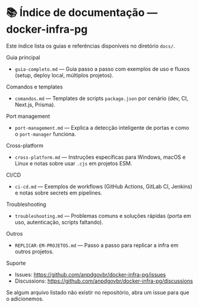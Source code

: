# 📚 Índice de documentação — docker-infra-pg

Este índice lista os guias e referências disponíveis no diretório `docs/`.

Guia principal

- `guia-completo.md` — Guia passo a passo com exemplos de uso e fluxos (setup, deploy local, múltiplos projetos).

Comandos e templates

- `comandos.md` — Templates de scripts `package.json` por cenário (dev, CI, Next.js, Prisma).

Port management

- `port-management.md` — Explica a detecção inteligente de portas e como o `port-manager` funciona.

Cross-platform

- `cross-platform.md` — Instruções específicas para Windows, macOS e Linux e notas sobre usar `.cjs` em projetos ESM.

CI/CD

- `ci-cd.md` — Exemplos de workflows (GitHub Actions, GitLab CI, Jenkins) e notas sobre secrets em pipelines.

Troubleshooting

- `troubleshooting.md` — Problemas comuns e soluções rápidas (porta em uso, autenticação, scripts faltando).

Outros

- `REPLICAR-EM-PROJETOS.md` — Passo a passo para replicar a infra em outros projetos.

Suporte

- Issues: https://github.com/anpdgovbr/docker-infra-pg/issues
- Discussions: https://github.com/anpdgovbr/docker-infra-pg/discussions

Se algum arquivo listado não existir no repositório, abra um issue para que o adicionemos.
